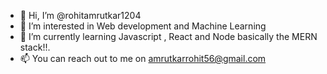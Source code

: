- 👋 Hi, I’m @rohitamrutkar1204
- 👀 I’m interested in Web development and Machine Learning
- 🌱 I’m currently learning Javascript , React and Node basically the MERN stack!!. 
- 📫 You can reach out to me on amrutkarrohit56@gmail.com

<!---
rohitamrutkar1204/rohitamrutkar1204 is a ✨ special ✨ repository because its `README.md` (this file) appears on your GitHub profile.
You can click the Preview link to take a look at your changes.
--->
